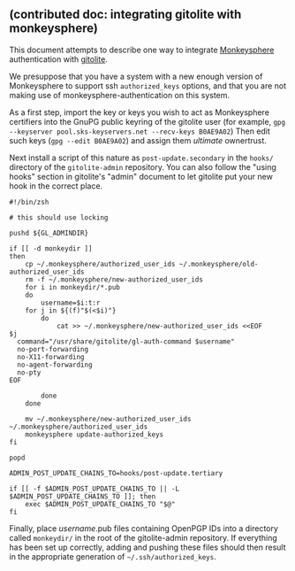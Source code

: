 ## (contributed doc: integrating gitolite with monkeysphere)

This document attempts to describe one way to integrate
[Monkeysphere](http://web.monkeysphere.info/) authentication
with [gitolite](http://github.com/sitaramc/gitolite).

We presuppose that you have a system with a new enough
version of Monkeysphere to support ssh `authorized_keys`
options, and that you are not making use of
monkeysphere-authentication on this system.

As a first step, import the key or keys you wish to
act as Monkeysphere certifiers into the GnuPG public
keyring of the gitolite user (for example,
`gpg --keyserver pool.sks-keyservers.net --recv-keys B0AE9A02`)
Then edit such keys (`gpg --edit B0AE9A02`) and assign them
*ultimate* ownertrust.

Next install a script of this nature as `post-update.secondary`
in the `hooks/` directory of the `gitolite-admin` repository.  You can also
follow the "using hooks" section in gitolite's "admin" document to let
gitolite put your new hook in the correct place.

	#!/bin/zsh
	
	# this should use locking
	
	pushd ${GL_ADMINDIR}
	
	if [[ -d monkeydir ]]
	then
	    cp ~/.monkeysphere/authorized_user_ids ~/.monkeysphere/old-authorized_user_ids
	    rm -f ~/.monkeysphere/new-authorized_user_ids
	    for i in monkeydir/*.pub
	    do
	        username=$i:t:r
		for j in ${(f)"$(<$i)"}
	        do
	            cat >> ~/.monkeysphere/new-authorized_user_ids <<EOF
	$j
	  command="/usr/share/gitolite/gl-auth-command $username"
	  no-port-forwarding
	  no-X11-forwarding
	  no-agent-forwarding
	  no-pty
	EOF
	
	        done
	    done
	
	    mv ~/.monkeysphere/new-authorized_user_ids ~/.monkeysphere/authorized_user_ids
	    monkeysphere update-authorized_keys
	fi
	
	popd
	
	ADMIN_POST_UPDATE_CHAINS_TO=hooks/post-update.tertiary
	
	if [[ -f $ADMIN_POST_UPDATE_CHAINS_TO || -L $ADMIN_POST_UPDATE_CHAINS_TO ]]; then
	    exec $ADMIN_POST_UPDATE_CHAINS_TO "$@"
	fi

Finally, place *username*.pub files containing OpenPGP IDs into
 a directory called `monkeydir/` in the root of the gitolite-admin
repository.  If everything has been set up correctly, adding
and pushing these files should then result in the appropriate
generation of `~/.ssh/authorized_keys`.
